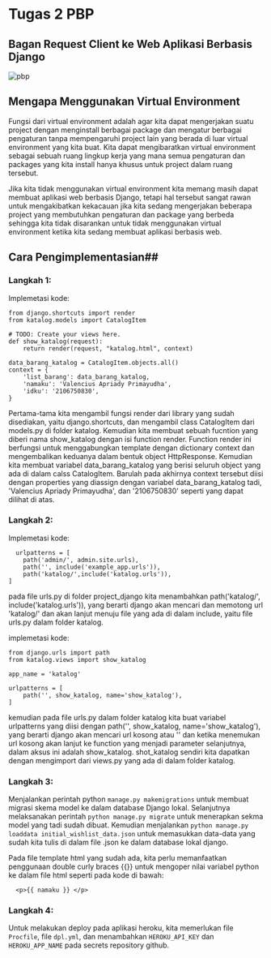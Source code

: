 # Tugas 2 PBP #

## Bagan Request Client ke Web Aplikasi Berbasis Django ##

![pbp](https://user-images.githubusercontent.com/112455892/190127974-7b02e92f-62e2-4ed2-b909-6bd2c194b01e.jpg)

## Mengapa Menggunakan Virtual Environment ##

Fungsi dari virtual environment adalah agar kita dapat mengerjakan suatu project dengan menginstall berbagai package dan mengatur berbagai pengaturan tanpa mempengaruhi project lain yang berada di luar virtual environment yang kita buat. Kita dapat mengibaratkan virtual environment sebagai sebuah ruang lingkup kerja yang mana semua pengaturan dan packages yang kita install hanya khusus untuk project dalam ruang tersebut. 

Jika kita tidak menggunakan virtual environment kita memang masih dapat membuat aplikasi web berbasis Django, tetapi hal tersebut sangat rawan untuk mengakibatkan kekacauan jika kita sedang mengerjakan beberapa project yang membutuhkan pengaturan dan package yang berbeda sehingga kita tidak disarankan untuk tidak menggunakan virtual environment ketika kita sedang membuat aplikasi berbasis web.

## Cara Pengimplementasian##
### Langkah 1: ###
Implemetasi kode:
```
from django.shortcuts import render
from katalog.models import CatalogItem

# TODO: Create your views here.
def show_katalog(request):
    return render(request, "katalog.html", context)

data_barang_katalog = CatalogItem.objects.all()
context = {
    'list_barang': data_barang_katalog,
    'namaku': 'Valencius Apriady Primayudha',
    'idku': '2106750830',
}
```
Pertama-tama kita mengambil fungsi render dari library yang sudah disediakan, yaitu django.shortcuts, dan mengambil class CatalogItem dari models.py di folder katalog. Kemudian kita membuat sebuah fucntion yang diberi nama show_katalog dengan isi function render. Function render ini berfungsi untuk menggabungkan template dengan dictionary context dan mengembalikan keduanya dalam bentuk object HttpResponse. Kemudian kita membuat variabel data_barang_katalog yang berisi seluruh object yang ada di dalam calss CatalogItem. Barulah pada akhirnya context tersebut diisi dengan properties yang diassign dengan variabel data_barang_katalog tadi, 'Valencius Apriady Primayudha', dan '2106750830' seperti yang dapat dilihat di atas.

### Langkah 2: ###
Implemetasi kode:
```
  urlpatterns = [
    path('admin/', admin.site.urls),
    path('', include('example_app.urls')),
    path('katalog/',include('katalog.urls')),
]
```
pada file urls.py di folder project_django kita menambahkan path('katalog/', include('katalog.urls')), yang berarti django akan mencari dan memotong url 'katalog/' dan akan lanjut menuju file yang ada di dalam include, yaitu file urls.py dalam folder katalog. 

implemetasi kode:
```
from django.urls import path
from katalog.views import show_katalog

app_name = 'katalog'

urlpatterns = [
    path('', show_katalog, name='show_katalog'), 
]
```

kemudian pada file urls.py dalam folder katalog kita buat variabel urlpatterns yang diisi dengan path('', show_katalog, name='show_katalog'), yang berarti django akan mencari url kosong atau '' dan ketika menemukan url kosong akan lanjut ke function yang menjadi parameter selanjutnya, dalam aksus ini adalah show_katalog. shot_katalog sendiri kita dapatkan dengan mengimport dari views.py yang ada di dalam folder katalog.

### Langkah 3: ###
Menjalankan perintah python ```manage.py makemigrations``` untuk membuat migrasi skema model ke dalam database Django lokal. Selanjutnya melaksanakan perintah ```python manage.py migrate``` untuk menerapkan sekma model yang tadi sudah dibuat. Kemudian menjalankan ```python manage.py loaddata initial_wishlist_data.json``` untuk memasukkan data-data yang sudah kita tulis di dalam file .json ke dalam database lokal django. 



Pada file template html yang sudah ada, kita perlu memanfaatkan penggunaan double curly braces {{}} untuk mengoper nilai variabel python ke dalam file html seperti pada kode di bawah:
```
  <p>{{ namaku }} </p>
```

### Langkah 4: ###
Untuk melakukan deploy pada aplikasi heroku, kita memerlukan file ```Procfile```, file ```dpl.yml```, dan menambahkan ```HEROKU_API_KEY``` dan ```HEROKU_APP_NAME``` pada secrets repository github.
